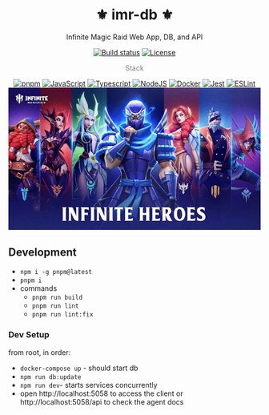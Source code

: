 <div align="center">
    <h1>⚜️ imr-db ⚜️</h1>
    <p>Infinite Magic Raid Web App, DB, and API</p>
    <div>
    <a href="https://github.com/petarzarkov/imr-db/actions/"><img src="https://github.com/petarzarkov/imr-db/actions/workflows/build.yml/badge.svg?branch=main" alt="Build status"></a>
    <a href="https://github.com/petarzarkov/imr-db/blob/main/LICENSE"><img src="https://img.shields.io/github/license/petarzarkov/imr-db" alt="License"></a>
    <p style="color: gray;">Stack</p>
    <a href="https://pnpm.io/" target="blank"><img title="pnpm" alt="pnpm" width="26" src="https://pnpm.io/img/favicon.png" /></a>
    <a href="https://www.javascript.com/"><img title="JavaScript" alt="JavaScript" width="26px" height="26px" src="https://github.com/get-icon/geticon/raw/master/icons/javascript.svg" /></a>
    <a href="https://www.typescriptlang.org/"><img title="Typescript" alt="Typescript" width="26px" height="26px" src="https://github.com/get-icon/geticon/raw/master/icons/typescript-icon.svg" /></a>
    <a href="https://nodejs.org/en/"><img title="NodeJS" alt="NodeJS" width="26px" height="26px" src="https://github.com/get-icon/geticon/raw/master/icons/nodejs-icon.svg" /></a>
    <a href="https://www.docker.com/"><img title="Docker" alt="Docker" width="26px" height="26px" src="https://github.com/get-icon/geticon/raw/master/icons/docker-icon.svg" /></a>
    <a href="https://jestjs.io/" title="Jest"><img src="https://github.com/get-icon/geticon/raw/master/icons/jest.svg" alt="Jest" width="26px" height="26px"></a>
    <a href="https://eslint.org/" title="ESLint"><img src="https://github.com/get-icon/geticon/raw/master/icons/eslint.svg" alt="ESLint" width="26px" height="26px"></a>
    </div>
    <img alt="obraz" src="./imr.webp" />
</div>

## Development

-   `npm i -g pnpm@latest`
-   `pnpm i`
-   commands
    -   `pnpm run build`
    -   `pnpm run lint`
    -   `pnpm run lint:fix`

### Dev Setup

from root, in order:

-   `docker-compose up` - should start db
-   `npm run db:update`
-   `npm run dev`- starts services concurrently
-   open http://localhost:5058 to access the client or http://localhost:5058/api to check the agent docs
